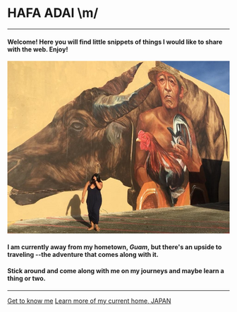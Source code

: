 # HAFA ADAI  \m/
--- 
#### Welcome!  Here you will find little snippets of things I would like to share with the web.  Enjoy!

![GUAM](GU.jpg)

#### I am currently away from my hometown, *Guam*, but there's an upside to traveling --the adventure that comes along with it.  
#### Stick around and come along with me on my journeys and maybe learn a thing or two.

---

[Get to know me](bio)
[Learn more of my current home, JAPAN](topic)
